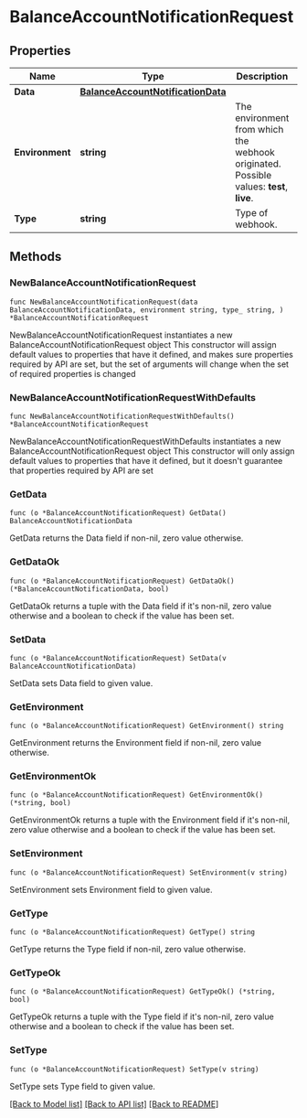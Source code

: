 # BalanceAccountNotificationRequest

## Properties

Name | Type | Description | Notes
------------ | ------------- | ------------- | -------------
**Data** | [**BalanceAccountNotificationData**](BalanceAccountNotificationData.md) |  | 
**Environment** | **string** | The environment from which the webhook originated.  Possible values: **test**, **live**. | 
**Type** | **string** | Type of webhook. | 

## Methods

### NewBalanceAccountNotificationRequest

`func NewBalanceAccountNotificationRequest(data BalanceAccountNotificationData, environment string, type_ string, ) *BalanceAccountNotificationRequest`

NewBalanceAccountNotificationRequest instantiates a new BalanceAccountNotificationRequest object
This constructor will assign default values to properties that have it defined,
and makes sure properties required by API are set, but the set of arguments
will change when the set of required properties is changed

### NewBalanceAccountNotificationRequestWithDefaults

`func NewBalanceAccountNotificationRequestWithDefaults() *BalanceAccountNotificationRequest`

NewBalanceAccountNotificationRequestWithDefaults instantiates a new BalanceAccountNotificationRequest object
This constructor will only assign default values to properties that have it defined,
but it doesn't guarantee that properties required by API are set

### GetData

`func (o *BalanceAccountNotificationRequest) GetData() BalanceAccountNotificationData`

GetData returns the Data field if non-nil, zero value otherwise.

### GetDataOk

`func (o *BalanceAccountNotificationRequest) GetDataOk() (*BalanceAccountNotificationData, bool)`

GetDataOk returns a tuple with the Data field if it's non-nil, zero value otherwise
and a boolean to check if the value has been set.

### SetData

`func (o *BalanceAccountNotificationRequest) SetData(v BalanceAccountNotificationData)`

SetData sets Data field to given value.


### GetEnvironment

`func (o *BalanceAccountNotificationRequest) GetEnvironment() string`

GetEnvironment returns the Environment field if non-nil, zero value otherwise.

### GetEnvironmentOk

`func (o *BalanceAccountNotificationRequest) GetEnvironmentOk() (*string, bool)`

GetEnvironmentOk returns a tuple with the Environment field if it's non-nil, zero value otherwise
and a boolean to check if the value has been set.

### SetEnvironment

`func (o *BalanceAccountNotificationRequest) SetEnvironment(v string)`

SetEnvironment sets Environment field to given value.


### GetType

`func (o *BalanceAccountNotificationRequest) GetType() string`

GetType returns the Type field if non-nil, zero value otherwise.

### GetTypeOk

`func (o *BalanceAccountNotificationRequest) GetTypeOk() (*string, bool)`

GetTypeOk returns a tuple with the Type field if it's non-nil, zero value otherwise
and a boolean to check if the value has been set.

### SetType

`func (o *BalanceAccountNotificationRequest) SetType(v string)`

SetType sets Type field to given value.



[[Back to Model list]](../README.md#documentation-for-models) [[Back to API list]](../README.md#documentation-for-api-endpoints) [[Back to README]](../README.md)


